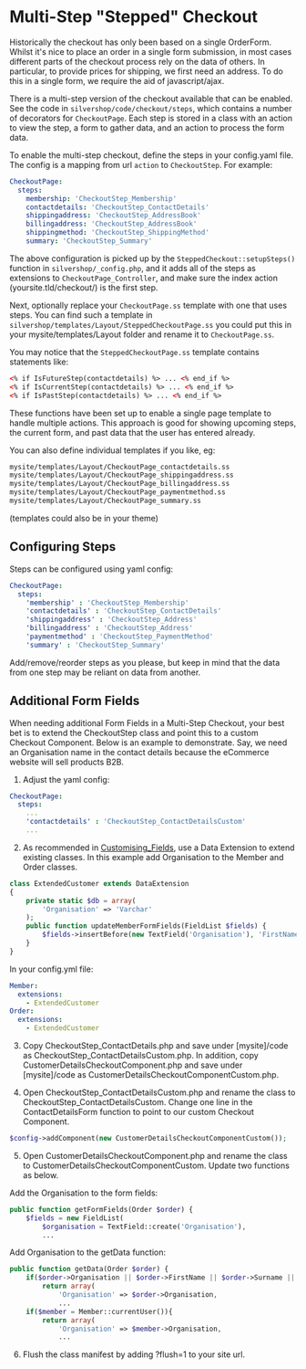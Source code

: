 # Multi-Step "Stepped" Checkout

Historically the checkout has only been based on a single OrderForm. Whilst it's nice to place an order in a single form submission, in most cases different parts of the checkout process rely on the data of others. In particular, to provide prices for shipping, we first need an address. To do this in a single form, we require the aid of javascript/ajax.

There is a multi-step version of the checkout available that can be enabled. See the code in `silvershop/code/checkout/steps`, which contains a number of decorators for `CheckoutPage`. Each step is stored in a class with an action to view the step, a form to gather data, and an action to process the form data.

To enable the multi-step checkout, define the steps in your config.yaml file. The config is a mapping from url `action` to `CheckoutStep`. For example:

```yaml
CheckoutPage:
  steps:
    membership: 'CheckoutStep_Membership'
    contactdetails: 'CheckoutStep_ContactDetails'
    shippingaddress: 'CheckoutStep_AddressBook'
    billingaddress: 'CheckoutStep_AddressBook'
    shippingmethod: 'CheckoutStep_ShippingMethod'
    summary: 'CheckoutStep_Summary'
```

The above configuration is picked up by the `SteppedCheckout::setupSteps()` function in `silvershop/_config.php`, and it adds all of the steps as extensions to `CheckoutPage_Controller`, and make sure the index action (yoursite.tld/checkout/) is the first step.

Next, optionally replace your `CheckoutPage.ss` template with one that uses steps. You can find such a template in `silvershop/templates/Layout/SteppedCheckoutPage.ss` you could put this in your mysite/templates/Layout folder and rename it to `CheckoutPage.ss`.

You may notice that the `SteppedCheckoutPage.ss` template contains statements like:

```html
<% if IsFutureStep(contactdetails) %> ... <% end_if %>
<% if IsCurrentStep(contactdetails) %> ... <% end_if %>
<% if IsPastStep(contactdetails) %> ... <% end_if %>
```

These functions have been set up to enable a single page template to handle multiple actions. This approach is good for showing upcoming steps, the current form, and past data that the user has entered already.

You can also define individual templates if you like, eg:

```html
mysite/templates/Layout/CheckoutPage_contactdetails.ss
mysite/templates/Layout/CheckoutPage_shippingaddress.ss
mysite/templates/Layout/CheckoutPage_billingaddress.ss
mysite/templates/Layout/CheckoutPage_paymentmethod.ss
mysite/templates/Layout/CheckoutPage_summary.ss
```

(templates could also be in your theme)

## Configuring Steps

Steps can be configured using yaml config:

```yaml
CheckoutPage:
  steps:
    'membership' : 'CheckoutStep_Membership'
    'contactdetails' : 'CheckoutStep_ContactDetails'
    'shippingaddress' : 'CheckoutStep_Address'
    'billingaddress' : 'CheckoutStep_Address'
    'paymentmethod' : 'CheckoutStep_PaymentMethod'
    'summary' : 'CheckoutStep_Summary'
```

Add/remove/reorder steps as you please, but keep in mind that the data from one step may be reliant on data from another.


## Additional Form Fields

When needing additional Form Fields in a Multi-Step Checkout, your best bet is to extend the CheckoutStep class and point this to a custom Checkout Component.  Below is an example to demonstrate.  Say, we need an Organisation name in the contact details because the eCommerce website will sell products B2B.

1) Adjust the yaml config:

```yaml
CheckoutPage:
  steps:
    ...
    'contactdetails' : 'CheckoutStep_ContactDetailsCustom'
    ...
```

2) As recommended in [Customising_Fields](Custom_Fields), use a Data Extension to extend existing classes. In this example add Organisation to the Member and Order classes.

```php
class ExtendedCustomer extends DataExtension
{
    private static $db = array(
        'Organisation' => 'Varchar'
    );
    public function updateMemberFormFields(FieldList $fields) {
    	$fields->insertBefore(new TextField('Organisation'), 'FirstName');
    }
}
```

In your config.yml file:

```yaml
Member:
  extensions:
    - ExtendedCustomer
Order:
  extensions:
    - ExtendedCustomer
```

3) Copy CheckoutStep_ContactDetails.php and save under [mysite]/code as CheckoutStep_ContactDetailsCustom.php.  In addition, copy CustomerDetailsCheckoutComponent.php and save under [mysite]/code as CustomerDetailsCheckoutComponentCustom.php.

4) Open CheckoutStep_ContactDetailsCustom.php and rename the class to CheckoutStep_ContactDetailsCustom.  Change one line in the ContactDetailsForm function to point to our custom Checkout Component.

```php
$config->addComponent(new CustomerDetailsCheckoutComponentCustom());
```

5) Open CustomerDetailsCheckoutComponent.php and rename the class to CustomerDetailsCheckoutComponentCustom.  Update two functions as below.

Add the Organisation to the form fields:

```php
public function getFormFields(Order $order) {
	$fields = new FieldList(
		$organisation = TextField::create('Organisation'),
		...
```

Add Organisation to the getData function:

```php
public function getData(Order $order) {
	if($order->Organisation || $order->FirstName || $order->Surname || $order->Email){
		return array(
			'Organisation' => $order->Organisation,
			...
	if($member = Member::currentUser()){
		return array(
			'Organisation' => $member->Organisation,
			...
```

6) Flush the class manifest by adding ?flush=1 to your site url.
